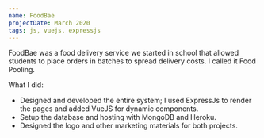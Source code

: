 ```yaml
---
name: FoodBae
projectDate: March 2020
tags: js, vuejs, expressjs
---
```


FoodBae was a food delivery service we started in school that allowed students to place orders in batches to spread delivery costs. I called it Food Pooling.

What I did:

- Designed and developed the entire system; I used ExpressJs to render the pages and added  VueJS for dynamic components.
- Setup the database and hosting with MongoDB and Heroku.
- Designed the logo and other marketing materials for both projects.